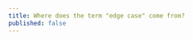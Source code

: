 ```yaml
---
title: Where does the term "edge case" come from?
published: false
---
```


<!--
  https://news.ycombinator.com/item?id=39672824
  https://en.wikipedia.org/wiki/Corner_case
-->
